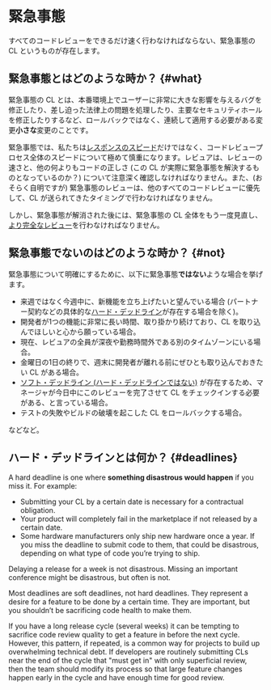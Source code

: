 # 緊急事態

すべてのコードレビューをできるだけ速く行わなければならない、緊急事態の CL というものが存在します。



## 緊急事態とはどのような時か？ {#what}

緊急事態の CL とは、本番環境上でユーザーに非常に大きな影響を与えるバグを修正したり、差し迫った法律上の問題を処理したり、主要なセキュリティホールを修正したりするなど、ロールバックではなく、連続して適用する必要がある変更**小さな**変更のことです。

緊急事態では、私たちは[レスポンスのスピード](reviewer/speed.md)だけではなく、コードレビュープロセス全体のスピードについて極めて慎重になります。レビュアは、レビューの速さと、他の何よりもコードの正しさ (この CL が実際に緊急事態を解決するものとなっているのか？) について注意深く確認しなければなりません。また、(おそらく自明ですが) 緊急事態のレビューは、他のすべてのコードレビューに優先して、CL が送られてきたタイミングで行わなければなりません。

しかし、緊急事態が解消された後には、緊急事態の CL 全体をもう一度見直し、[より完全なレビュー](reviewer/looking-for.md)を行わなければなりません。

## 緊急事態でないのはどのような時か？ {#not}

緊急事態について明確にするために、以下に緊急事態**ではない**ような場合を挙げます。

-   来週ではなく今週中に、新機能を立ち上げたいと望んでいる場合 (パートナー契約などの具体的な[ハード・デッドライン](#deadlines)が存在する場合を除く)。
-   開発者が1つの機能に非常に長い時間、取り掛かり続けており、CL を取り込んでほしいと心から願っている場合。
-   現在、レビュアの全員が深夜や勤務時間外である別のタイムゾーンにいる場合。
-   金曜日の1日の終りで、週末に開発者が離れる前にぜひとも取り込んでおきたい CL がある場合。
-   [ソフト・デッドライン (ハード・デッドラインではない)](#deadlines) が存在するため、マネージャが今日中にこのレビューを完了させて CL をチェックインする必要がある、と言っている場合。
-   テストの失敗やビルドの破壊を起こした CL をロールバックする場合。

などなど。

## ハード・デッドラインとは何か？ {#deadlines}

A hard deadline is one where **something disastrous would happen** if you miss
it. For example:

-   Submitting your CL by a certain date is necessary for a contractual
    obligation.
-   Your product will completely fail in the marketplace if not released by a
    certain date.
-   Some hardware manufacturers only ship new hardware once a year. If you miss
    the deadline to submit code to them, that could be disastrous, depending on
    what type of code you’re trying to ship.

Delaying a release for a week is not disastrous. Missing an important conference
might be disastrous, but often is not.

Most deadlines are soft deadlines, not hard deadlines. They represent a desire
for a feature to be done by a certain time. They are important, but you
shouldn’t be sacrificing code health to make them.

If you have a long release cycle (several weeks) it can be tempting to sacrifice
code review quality to get a feature in before the next cycle. However, this
pattern, if repeated, is a common way for projects to build up overwhelming
technical debt. If developers are routinely submitting CLs near the end of the
cycle that "must get in" with only superficial review, then the team should
modify its process so that large feature changes happen early in the cycle and
have enough time for good review.
